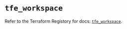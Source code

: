 # `tfe_workspace`

Refer to the Terraform Registory for docs: [`tfe_workspace`](https://registry.terraform.io/providers/hashicorp/tfe/0.44.0/docs/resources/workspace).
